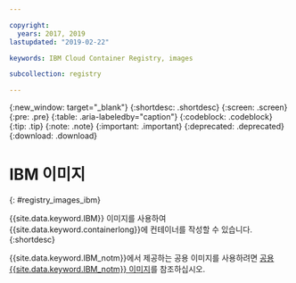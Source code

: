 ```yaml
---

copyright:
  years: 2017, 2019
lastupdated: "2019-02-22"

keywords: IBM Cloud Container Registry, images

subcollection: registry

---
```


{:new_window: target="_blank"}
{:shortdesc: .shortdesc}
{:screen: .screen}
{:pre: .pre}
{:table: .aria-labeledby="caption"}
{:codeblock: .codeblock}
{:tip: .tip}
{:note: .note}
{:important: .important}
{:deprecated: .deprecated}
{:download: .download}

# IBM 이미지
{: #registry_images_ibm}

{{site.data.keyword.IBM}} 이미지를 사용하여 {{site.data.keyword.containerlong}}에 컨테이너를 작성할 수 있습니다.
{:shortdesc}

{{site.data.keyword.IBM_notm}}에서 제공하는 공용 이미지를 사용하려면 [공용 {{site.data.keyword.IBM_notm}} 이미지](/docs/services/Registry?topic=registry-public_images#public_images)를 참조하십시오.
